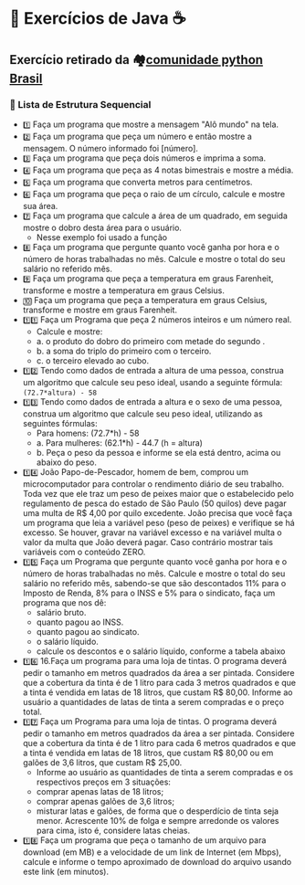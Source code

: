 # 🧠 Exercícios de Java ☕

## Exercício retirado da 🏘️[comunidade python Brasil](https://wiki.python.org.br/EstruturaSequencial)

### 🔄 Lista de Estrutura Sequencial

- `1️⃣` Faça um programa que mostre a mensagem "Alô mundo" na tela.
- `2️⃣` Faça um programa que peça um número e então mostre a mensagem. O número informado foi [número].
- `3️⃣` Faça um programa que peça dois números e imprima a soma.
- `4️⃣` Faça um programa que peça as 4 notas bimestrais e mostre a média.
- `5️⃣` Faça um programa que converta metros para centímetros.
- `6️⃣` Faça um programa que peça o raio de um círculo, calcule e mostre
sua área.
- `7️⃣` Faça um programa que calcule a área de um quadrado, em seguida
mostre o dobro desta área para o usuário.
  - Nesse exemplo foi usado a função 
- `8️⃣` Faça um programa que pergunte quanto você ganha por hora e o número de horas trabalhadas no mês. Calcule e  mostre o total do seu salário no referido mês.
- `9️⃣` Faça um programa que peça a temperatura em graus Farenheit, transforme e mostre a temperatura em graus Celsius.
- `🔟` Faça um programa que peça a temperatura em graus Celsius, transforme e mostre em graus Farenheit.
- `1️⃣1️⃣` Faça um Programa que peça 2 números inteiros e um número real.
  - Calcule e mostre:
  - a. o produto do dobro do primeiro com metade do segundo .
  - b. a soma do triplo do primeiro com o terceiro.
  - c. o terceiro elevado ao cubo.   
- `1️⃣2️⃣` Tendo como dados de entrada a altura de uma pessoa, construa um algoritmo que calcule seu peso ideal, usando a seguinte fórmula:`(72.7*altura) - 58`
- `1️⃣3️⃣` Tendo como dados de entrada a altura e o sexo de uma pessoa, construa um algoritmo que calcule seu peso ideal, utilizando as seguintes fórmulas: 
  - Para homens: (72.7*h) - 58
  - a. Para mulheres: (62.1*h) - 44.7 (h = altura)
  - b. Peça o peso da pessoa e informe se ela está dentro, acima ou abaixo do peso.  
- `1️⃣4️⃣` João Papo-de-Pescador, homem de bem, comprou um microcomputador para controlar o rendimento diário de seu trabalho. Toda vez que ele traz um peso de peixes maior que o estabelecido pelo regulamento de pesca do estado de São Paulo (50 quilos) deve
pagar uma multa de R$ 4,00 por quilo excedente. João precisa que você faça um programa que leia a variável peso (peso de peixes) e verifique se há excesso. Se houver, gravar na variável excesso e na variável multa o valor da multa que João deverá pagar. Caso contrário mostrar tais variáveis com o conteúdo ZERO.  
- `1️⃣5️⃣` Faça um Programa que pergunte quanto você ganha por hora e o número de horas trabalhadas no mês. Calcule e mostre o total do seu salário no referido mês, sabendo-se que são descontados 11% para o Imposto de Renda, 8% para o INSS e 5% para o sindicato, faça um programa que nos dê:
  - salário bruto.
  - quanto pagou ao INSS.
  - quanto pagou ao sindicato.
  - o salário líquido.
  - calcule os descontos e o salário líquido, conforme a tabela abaixo     
- `1️⃣6️⃣` 16.Faça um programa para uma loja de tintas. O programa deverá pedir o
tamanho em metros quadrados da área a ser pintada. Considere que a cobertura da tinta é de 1 litro para cada 3 metros quadrados e que a tinta é vendida em latas de 18 litros, que custam R$ 80,00. Informe ao usuário a quantidades de latas de tinta a serem compradas e o preço total.    
- `1️⃣7️⃣` Faça um Programa para uma loja de tintas. O programa deverá pedir o tamanho em metros quadrados da área a ser pintada. Considere que a cobertura da tinta é de 1 litro para cada 6 metros quadrados e que a tinta é vendida em latas de 18 litros, que custam R$ 80,00 ou em galões de 3,6 litros, que custam R$ 25,00.
  - Informe ao usuário as quantidades de tinta a serem compradas e os respectivos preços em 3 situações:
  - comprar apenas latas de 18 litros;
  - comprar apenas galões de 3,6 litros;
  - misturar latas e galões, de forma que o desperdício de tinta seja menor. Acrescente 10% de folga e sempre arredonde os valores para cima, isto é, considere latas cheias.
- `1️⃣8️⃣` Faça um programa que peça o tamanho de um arquivo para download (em MB) e a velocidade de um link de Internet (em Mbps), calcule e informe o tempo aproximado de download do arquivo usando este link (em minutos).